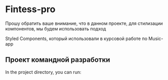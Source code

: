 # Fintess-pro

Прошу обратить ваше внимание, что в данном проекте, для стилизации компонентов, мы будем использовать подход

Styled Components, который использовали в курсовой работе по Music-app

## Проект командной разработки

In the project directory, you can run:

